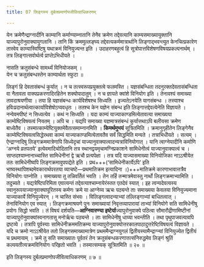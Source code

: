```yaml
---
title: 07 लिङ्गस्य दुर्बलप्रमाणोपजीवित्वाधिकरणम्

---
```


येन क्रमेणैन्द्राग्नादीनि काम्यानि कर्माण्याम्नातानि तेनैव क्रमेण तद्देवत्यानि काम्यसमाख्यायुक्तानि याज्यापुरोनुवाक्यायुगलानि । तानि किं क्रममुल्लङ्घ्य तद्देवत्यकर्ममात्रार्थानि लिङ्गाद्भवन्त्युत केनचित्प्रकारेण तास्वेव काम्यास्विष्टिषु यथाक्रमं विनियुज्यन्त इति । उदाहरणबहुत्वं हि सूत्रोपात्तविशेषणविषयप्रकल्पनार्थम् । तत्र लिङ्गात्सवोर्थर्त्व प्राप्तेऽभिधीयते ।

नासति क्रतुसंबन्धे सामर्थ्यं विनियोजकम् ।  
येन च क्रतुसंबन्धस्तेन काम्यार्थता स्फुटा ॥  


लिङ्गं हि देवतासंबन्धं कुर्यात् । न च तत्स्वरूपप्रयुक्तत्वे फलमस्ति । यज्ञसंबन्धिता तदनुरक्तदेवतासंबन्धिता वा नैतावता वाक्यप्रकरणादिरहितेन शक्योपादातुम् । न च ज्ञायते क्वांशे विनियोग इति । तेनावश्यं समाख्या तावदाश्रयणीया । तया हि यज्ञसंबन्धः कार्यविशेषश्च सिध्यति । इज्यतेऽनयेति यागसंबन्धः । तस्याश्च हविःप्रदानार्थत्वात्कार्याविशेषोऽप्यवधृतः । ततश्च केन यज्ञेन संबन्ध इति लिङ्गात्तद्देवत्येनेति विज्ञायते । नन्वेवमपीष्टं न सिध्यत्येव । कथं न सिध्यति । यदा काम्यं याज्याकाण्डमित्येतावत्या समाख्यया काम्येष्टिविषयत्वं नियतम् । अपि च । यद्यपि समाख्या यज्ञमात्रसंबन्धं कुर्यात्तथाऽपि बलीयसा क्रमेण बाध्येतैव । तस्मात्काम्येष्टियुक्तमेवैतत्समाम्नानमिति । **किमर्थमुभयं** सूत्रितमिति । क्रमानुगृहीतेन लिङ्गेनैव काम्येष्टिविषयत्वसिद्धेरथवा काम्यं याज्याकाण्डमित्येतावतैव सर्वं सिद्धमिति मन्यते । तत्राभिधीयते । सत्यम् । ऐन्द्राग्नादिषु लिङ्गक्रममात्रेणापि सिध्येदृचां याज्यानुवाक्यात्वादन्यत्राविनियोगात् । यानि त्वाग्नेयादीनि कर्माणि ‘अग्नये व्रतपतये’ इत्येवमादिचोदितानि तत्र स्थानद्वयमृचामग्निप्रकाशने सामिधेनीत्वं याज्यानुवाक्यात्वं च । साप्तदश्याम्नानाच्चास्ति सामिधेनीनां द्वे ऋचौ प्रत्यपेक्षा । तत्र यदि याज्यासमाख्या विनियोजिका नाऽऽश्रीयेत ततः सामिधेनीष्वपि लिङ्गक्रमावुपपद्येते इति । प्रथ+++(‘सामिधेनीकार्येऽपि’ इति भाष्यस्थापिशब्दमेवकारार्थपरतया व्याचष्टे—प्रथमातिक्रम इत्यादिना ।)+++मातिक्रमे कारणाभावात्तत्रैव विनियोगः पाप्नोति । समाख्यया तु तन्निवर्तितं भवति । तेन तर्हि तन्मात्रमेवास्तु नार्थो लिङ्गक्रमाभ्यामिति । तदुच्यते । यद्यत्रेष्टिपरिमिता एवात्यन्तं तद्देवत्याश्चाम्नायेरंस्तत एतदेवं स्यात् । इह त्वन्यदेवत्यस्य स्वानुरूपयाज्यानुवाक्यापूरितस्य कर्मणः क्रमे या आग्नेय्य ऋचः पठ्यन्ते ताः समाख्यया केवलया विनियुज्यमाना याज्याकार्ये विनियुज्येरन् । न चास्ति संभवः । विलिङ्गत्वादन्याभ्यां तल्लिङ्गाभ्यां बाधितत्वात् । तेनाविनियोग एव स्यात् । लिङ्गक्रमाश्रयणे पुनः समाख्यायां निवृत्तव्यापारायां ताभ्यां विनियोगे सति सामिधेनीषु प्रयोगः सिद्धो भवति । तं विषयं दर्शयति—**आग्निवारुण्या इष्टेर्या**ज्यापुरोनुवाक्ये पठित्वा सौमारौद्रीणामिष्टीनां याज्यापुरोनुवाक्यांस्वनागतासु मनोर्ऋचः पठ्यन्ते । ताः सामिधेनीषु धाय्या भवन्तीति । तथा पृथुपाजवत्यावपि द्रष्टव्ये । तत्रापि पूर्वस्याः सामिधेनीक्रममतिक्रम्य याज्यापुरोनुवाक्योत्तरकालपाठादुत्तरेष्टिविषयत्वं विज्ञायते । यदि च क्रमो नाऽऽश्रीयेत ततो लिङ्गसमाख्यामात्रेण प्रथममैन्द्राग्नयुगलं द्वितीयस्यामैन्द्राग्न्यां विनियुज्येत द्वितीयं च प्रथमायाम् । क्रमे तु सति समाख्यातः पूर्वतरं तेन क्रतुसंबन्धकरणात्तत्संनिरुद्धमेव लिङ्गं श्रुतिं कल्पयतीत्यक्रमविनियोगः परिहृतो भवति । तस्मात्सम्यक् सूत्रितमिति ॥ २० ॥

इति लिङ्गस्य दुर्बलप्रमाणोपजीवित्वाधिकरणम् ॥ ७ ॥
